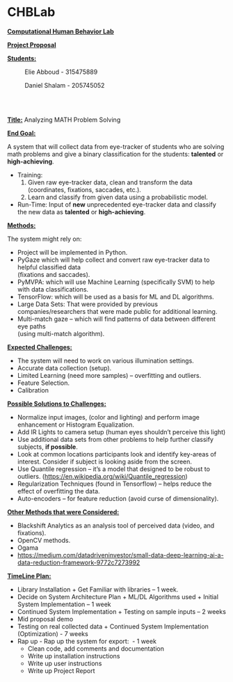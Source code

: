 # CHBLab
<p><strong><u>Computational Human Behavior Lab</u></strong></p>
<p><strong><u>Project Proposal</u></strong>
<p><strong><u>Students:</u></strong></p>
<p style="text-indent: 40px">Elie Abboud - 315475889</p>
<p style="text-indent: 40px">Daniel Shalam - 205745052</p>
<br></br>
<p><strong><u>Title:</u></strong> Analyzing MATH Problem Solving</p>
<p><strong><u>End Goal:</u></strong></p>
<p>A system that will collect data from eye-tracker of students who are solving math problems and give a binary classification for the students: <strong>talented</strong> or <strong>high-achieving</strong>.</p>
<ul>
<li>Training:
<ol>
<li>Given raw eye-tracker data, clean and transform the data (coordinates, fixations, saccades, etc.).</li>
<li>Learn and classify from given data using a probabilistic model.</li>
</ol>
</li>
<li>Run-Time: Input of <strong>new</strong> unprecedented eye-tracker data and classify the new data as <strong>talented</strong> or <strong>high-achieving</strong>.</li>
</ul>
<p><strong><u>Methods:</u></strong></p>
<p>The system might rely on:</p>
<ul>
<li>Project will be implemented in Python.</li>
<li>PyGaze which will help collect and convert raw eye-tracker data to helpful classified data<br /> (fixations and saccades).</li>
<li>PyMVPA: which will use Machine Learning (specifically SVM) to help with data classifications.</li>
<li>TensorFlow: which will be used as a basis for ML and DL algorithms.</li>
<li>Large Data Sets: That were provided by previous companies/researchers that were made public for additional learning.</li>
<li>Multi-match gaze &ndash; which will find patterns of data between different eye paths<br /> (using multi-match algorithm).</li>
</ul>
<p><strong><u>Expected Challenges:</u></strong></p>
<ul>
<li>The system will need to work on various illumination settings.</li>
<li>Accurate data collection (setup).</li>
<li>Limited Learning (need more samples) &ndash; overfitting and outliers.</li>
<li>Feature Selection.</li>
<li>Calibration</li>
</ul>
<p><strong><u>Possible Solutions to Challenges:</u></strong></p>
<ul>
<li>Normalize input images, (color and lighting) and perform image enhancement or Histogram Equalization.</li>
<li>Add IR Lights to camera setup (human eyes shouldn&rsquo;t perceive this light)</li>
<li>Use additional data sets from other problems to help further classify subjects, <strong>if possible</strong>.</li>
<li>Look at common locations participants look and identify key-areas of interest. Consider if subject is looking aside from the screen.</li>
<li>Use Quantile regression &ndash; it&rsquo;s a model that designed to be robust to outliers. (<a href="https://en.wikipedia.org/wiki/Quantile_regression">https://en.wikipedia.org/wiki/Quantile_regression</a>)</li>
<li>Regularization Techniques (found in Tensorflow) &ndash; helps reduce the effect of overfitting the data.</li>
<li>Auto-encoders &ndash; for feature reduction (avoid curse of dimensionality).</li>
</ul>
<p><strong><u>Other Methods that were Considered:</u></strong></p>
<ul>
<li>Blackshift Analytics as an analysis tool of perceived data (video, and fixations).</li>
<li>OpenCV methods.</li>
<li>Ogama</li>
<li><a href="https://medium.com/datadriveninvestor/small-data-deep-learning-ai-a-data-reduction-framework-9772c7273992">https://medium.com/datadriveninvestor/small-data-deep-learning-ai-a-data-reduction-framework-9772c7273992</a></li>
</ul>
<p><strong><u>TimeLine Plan:</u></strong></p>
<ul>
<li>Library Installation + Get Familiar with libraries &ndash; 1 week.</li>
<li>Decide on System Architecture Plan + ML/DL Algorithms used + Initial System Implementation &ndash; 1 week</li>
<li>Continued System Implementation + Testing on sample inputs &ndash; 2 weeks</li>
<li>Mid proposal demo</li>
<li>Testing on real collected data + Continued System Implementation (Optimization) - 7 weeks</li>
<li>Rap up - Rap up the system for export:&nbsp;&nbsp;- 1 week
<ul>
<li>Clean code, add comments and documentation</li>
<li>Write up installation instructions</li>
<li>Write up user instructions</li>
<li>Write up Project Report</li>
</ul>
</li>
</ul>
<p>&nbsp;</p>
